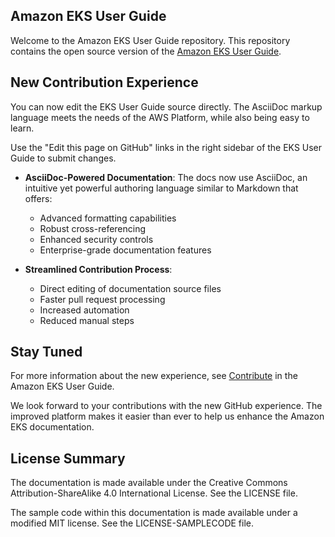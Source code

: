 ## Amazon EKS User Guide

Welcome to the Amazon EKS User Guide repository. This repository contains the open source version of the [Amazon EKS User Guide](https://docs.aws.amazon.com/eks/latest/userguide/).

## New Contribution Experience 

You can now edit the EKS User Guide source directly. The AsciiDoc markup language meets the needs of the AWS Platform, while also being easy to learn. 

Use the "Edit this page on GitHub" links in the right sidebar of the EKS User Guide to submit changes. 

- **AsciiDoc-Powered Documentation**: The docs now use AsciiDoc, an intuitive yet powerful authoring language similar to Markdown that offers:
  - Advanced formatting capabilities
  - Robust cross-referencing
  - Enhanced security controls
  - Enterprise-grade documentation features

- **Streamlined Contribution Process**:
  - Direct editing of documentation source files
  - Faster pull request processing
  - Increased automation
  - Reduced manual steps

## Stay Tuned

For more information about the new experience, see [Contribute](https://docs.aws.amazon.com/eks/latest/userguide/contribute.html) in the Amazon EKS User Guide.

We look forward to your contributions with the new GitHub experience. The improved platform makes it easier than ever to help us enhance the Amazon EKS documentation.

## License Summary

The documentation is made available under the Creative Commons Attribution-ShareAlike 4.0 International License. See the LICENSE file.

The sample code within this documentation is made available under a modified MIT license. See the LICENSE-SAMPLECODE file.

